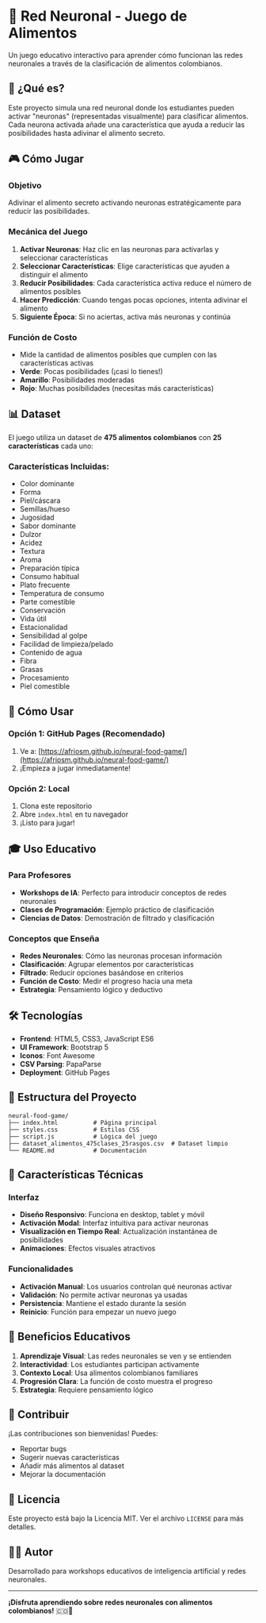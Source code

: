 # 🧠 Red Neuronal - Juego de Alimentos

Un juego educativo interactivo para aprender cómo funcionan las redes neuronales a través de la clasificación de alimentos colombianos.

## 🎯 ¿Qué es?

Este proyecto simula una red neuronal donde los estudiantes pueden activar "neuronas" (representadas visualmente) para clasificar alimentos. Cada neurona activada añade una característica que ayuda a reducir las posibilidades hasta adivinar el alimento secreto.

## 🎮 Cómo Jugar

### Objetivo
Adivinar el alimento secreto activando neuronas estratégicamente para reducir las posibilidades.

### Mecánica del Juego
1. **Activar Neuronas**: Haz clic en las neuronas para activarlas y seleccionar características
2. **Seleccionar Características**: Elige características que ayuden a distinguir el alimento
3. **Reducir Posibilidades**: Cada característica activa reduce el número de alimentos posibles
4. **Hacer Predicción**: Cuando tengas pocas opciones, intenta adivinar el alimento
5. **Siguiente Época**: Si no aciertas, activa más neuronas y continúa

### Función de Costo
- Mide la cantidad de alimentos posibles que cumplen con las características activas
- **Verde**: Pocas posibilidades (¡casi lo tienes!)
- **Amarillo**: Posibilidades moderadas
- **Rojo**: Muchas posibilidades (necesitas más características)

## 📊 Dataset

El juego utiliza un dataset de **475 alimentos colombianos** con **25 características** cada uno:

### Características Incluidas:
- Color dominante
- Forma
- Piel/cáscara
- Semillas/hueso
- Jugosidad
- Sabor dominante
- Dulzor
- Acidez
- Textura
- Aroma
- Preparación típica
- Consumo habitual
- Plato frecuente
- Temperatura de consumo
- Parte comestible
- Conservación
- Vida útil
- Estacionalidad
- Sensibilidad al golpe
- Facilidad de limpieza/pelado
- Contenido de agua
- Fibra
- Grasas
- Procesamiento
- Piel comestible

## 🚀 Cómo Usar

### Opción 1: GitHub Pages (Recomendado)
1. Ve a: [https://afriosm.github.io/neural-food-game/](https://afriosm.github.io/neural-food-game/)
2. ¡Empieza a jugar inmediatamente!

### Opción 2: Local
1. Clona este repositorio
2. Abre `index.html` en tu navegador
3. ¡Listo para jugar!

## 🎓 Uso Educativo

### Para Profesores
- **Workshops de IA**: Perfecto para introducir conceptos de redes neuronales
- **Clases de Programación**: Ejemplo práctico de clasificación
- **Ciencias de Datos**: Demostración de filtrado y clasificación

### Conceptos que Enseña
- **Redes Neuronales**: Cómo las neuronas procesan información
- **Clasificación**: Agrupar elementos por características
- **Filtrado**: Reducir opciones basándose en criterios
- **Función de Costo**: Medir el progreso hacia una meta
- **Estrategia**: Pensamiento lógico y deductivo

## 🛠️ Tecnologías

- **Frontend**: HTML5, CSS3, JavaScript ES6
- **UI Framework**: Bootstrap 5
- **Iconos**: Font Awesome
- **CSV Parsing**: PapaParse
- **Deployment**: GitHub Pages

## 📁 Estructura del Proyecto

```
neural-food-game/
├── index.html          # Página principal
├── styles.css          # Estilos CSS
├── script.js           # Lógica del juego
├── dataset_alimentos_475clases_25rasgos.csv  # Dataset limpio
└── README.md           # Documentación
```

## 🔧 Características Técnicas

### Interfaz
- **Diseño Responsivo**: Funciona en desktop, tablet y móvil
- **Activación Modal**: Interfaz intuitiva para activar neuronas
- **Visualización en Tiempo Real**: Actualización instantánea de posibilidades
- **Animaciones**: Efectos visuales atractivos

### Funcionalidades
- **Activación Manual**: Los usuarios controlan qué neuronas activar
- **Validación**: No permite activar neuronas ya usadas
- **Persistencia**: Mantiene el estado durante la sesión
- **Reinicio**: Función para empezar un nuevo juego

## 🎯 Beneficios Educativos

1. **Aprendizaje Visual**: Las redes neuronales se ven y se entienden
2. **Interactividad**: Los estudiantes participan activamente
3. **Contexto Local**: Usa alimentos colombianos familiares
4. **Progresión Clara**: La función de costo muestra el progreso
5. **Estrategia**: Requiere pensamiento lógico

## 🤝 Contribuir

¡Las contribuciones son bienvenidas! Puedes:
- Reportar bugs
- Sugerir nuevas características
- Añadir más alimentos al dataset
- Mejorar la documentación

## 📄 Licencia

Este proyecto está bajo la Licencia MIT. Ver el archivo `LICENSE` para más detalles.

## 👨‍💻 Autor

Desarrollado para workshops educativos de inteligencia artificial y redes neuronales.

---

**¡Disfruta aprendiendo sobre redes neuronales con alimentos colombianos!** 🇨🇴🧠 